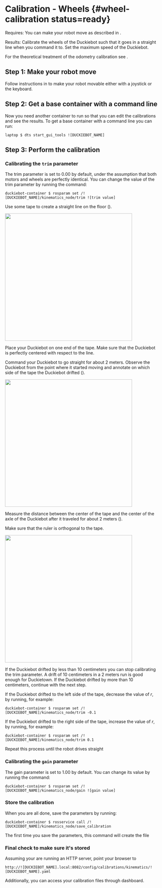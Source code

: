 # Calibration - Wheels {#wheel-calibration status=ready}

<div class='requirements' markdown='1'>

Requires: You can make your robot move as described in [](#sec:rc-control).

Results:  Calibrate the wheels of the Duckiebot such that it goes in a straight line
when you command it to. Set the maximum speed of the Duckiebot.

</div>


For the theoretical treatment of the odometry calibration see [](+learning_materials#odometry_calibration).


## Step 1: Make your robot move

Follow instructions in [](#sec:rc-control) to make your robot movable either with a joystick or the keyboard.


## Step 2: Get a base container with a command line


Now you need another container to run so that you can edit the calibrations and see the results. To get a base container with a command line you can run:

    laptop $ dts start_gui_tools ![DUCKIEBOT_NAME]

## Step 3: Perform the calibration


### Calibrating the `trim` parameter

The trim parameter is set to $0.00$ by default, under the assumption that both motors and wheels are perfectly identical. You can change the value of the trim parameter by running the command:

    duckiebot-container $ rosparam set /![DUCKIEBOT_NAME]/kinematics_node/trim ![trim value]

Use some tape to create a straight line on the floor ([](#fig:wheel_calibration_line)).

<div figure-id="fig:wheel_calibration_line" figure-caption="Straight line useful for wheel calibration">
     <img src="wheel_calibration_line.jpg" style='width: 30em'/>
</div>


Place your Duckiebot on one end of the tape. Make sure that the Duckiebot is
perfectly centered with respect to the line.

Command your Duckiebot to go straight for about 2 meters. Observe the Duckiebot
from the point where it started moving and annotate on which side of the tape
the Duckiebot drifted ([](#fig:wheel_calibration_lr_drift)).

<div figure-id="fig:wheel_calibration_lr_drift" figure-caption="Left/Right drift">
  <img src="wheel_calibration_lr_drift.jpg" style='width: 30em'/>
</div>


Measure the distance between the center of the tape and the center of the axle of
the Duckiebot after it traveled for about 2 meters ([](#fig:wheel_calibration_measuring_drift)).

Make sure that the ruler is orthogonal to the tape.

<div figure-id="fig:wheel_calibration_measuring_drift" figure-caption="Measure the amount of drift after 2 meters run">
     <img src="wheel_calibration_measuring_drift.jpg" style='width: 30em'/>
</div>

If the Duckiebot drifted by less than $10$ centimeters you can stop calibrating the trim parameter. A drift of $10$ centimeters in a $2$ meters run is good enough for Duckietown. If the Duckiebot drifted by more than $10$ centimeters, continue with the next step.

If the Duckiebot drifted to the left side of the tape, decrease the value of $r$, by running, for example:

    duckiebot-container $ rosparam set /![DUCKIEBOT_NAME]/kinematics_node/trim -0.1

If the Duckiebot drifted to the right side of the tape, increase the value of
$r$, by running, for example:

    duckiebot-container $ rosparam set /![DUCKIEBOT_NAME]/kinematics_node/trim 0.1



Repeat this process until the robot drives straight



### Calibrating the `gain` parameter

The gain parameter is set to $1.00$ by default. You can change its value by
running the command:

    duckiebot-container $ rosparam set /![DUCKIEBOT_NAME]/kinematics_node/gain ![gain value]

<!-- You won't really know if it's right until you verify it though! onto the next section

### Verify your calibration {#verify-kinematic-calibration status=beta}

Construct a calibration station similar to the one in [](#fig:kinematic_calibration):

<div figure-id="fig:kinematic_calibration" figure-caption="Kinematic calibration verification setup">
     <img src="kinematic_calibration1.jpg" style='width: 30em'/>
     <img src="kinematic_calibration3.pdf" style='width: 30em'/>
     <img src="kinematic_calibration2.jpg" style='width: 30em'/>
</div>

Note: In the sketch of the setup, the light green sections represent the interlocking parts of the tiles.

The following are the specs for this 3x1 mat "runway":

 - For red and white tape, use the one provided in your Duckietown kit

 - Blue/Black tape is ignored by Duckiebots, you can use anything of any color (expect red/white/yellow) to mark the positions.

 - Red line as close to the edge without crossing the interlocking bits.

 - Blue/Black line 8 cm from red line and parallel to it.

 - White lines on the edge without intersecting the interlocking bits

 - Yellow line in the middle of the white lines

 - Blue/black start position is ~3-4 cm from the edge (not including the interlocking bits)


Place your robot as shown in [](#fig:kinematic_calibration).

In the open shell execute:

    duckiebot-container $ roslaunch indefinite_navigation calibrate_kinematics.test veh:=![veh_name]

Then open a second shell with:

    laptop $ docker -H ![hostname].local exec -it demo_base /bin/bash

And inside of it run the test script with:

    duckiebot-container $ rosrun indefinite_navigation  test_kinematics.py

You should see your robot drive down the lane. If it is calibrated properly, you will see a message saying that it has `PASSED`, otherwise it is `FAILED` and you should adjust your gains based on what you observe and try again. You can use the shell in which you ran the `rosrun` command to modify the calibration. -->

### Store the calibration

When you are all done, save the parameters by running:

    duckiebot-container $ rosservice call /![DUCKIEBOT_NAME]/kinematics_node/save_calibration

The first time you save the parameters, this command will create the file


### Final check to make sure it's stored


Assuming your are running an HTTP server, point your browser to

`http://![DUCKIEBOT_NAME].local:8082/config/calibrations/kinematics/![DUCKIEBOT_NAME].yaml`

Additionally, you can access your calibration files through dashboard.

<!--

Read more [here](#dashboard-tutorial-files)

-->
